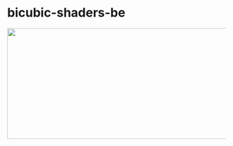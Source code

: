 # bicubic-shaders-be
<img align="left" width="512" height="256" src="https://github.com/Mcbamboo/bicubic-shaders-be/ss/20210506_022909.jpg">
